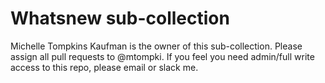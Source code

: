 # Whatsnew sub-collection

Michelle Tompkins Kaufman is the owner of this sub-collection. Please assign all pull requests to @mtompki. If you feel you need admin/full write access to this repo, please email or slack me.
